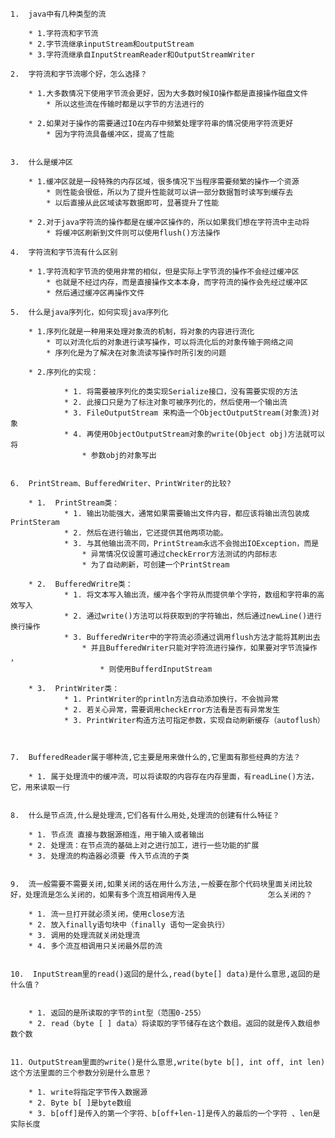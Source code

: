 	1.  java中有几种类型的流

		* 1.字符流和字节流
		* 2.字节流继承inputStream和outputStream
		* 3.字符流继承自InputStreamReader和OutputStreamWriter
		
	2.  字符流和字节流哪个好，怎么选择？
		
		* 1.大多数情况下使用字节流会更好，因为大多数时候IO操作都是直接操作磁盘文件
			* 所以这些流在传输时都是以字节的方法进行的
			
		* 2.如果对于操作的需要通过IO在内存中频繁处理字符串的情况使用字符流更好
			* 因为字符流具备缓冲区，提高了性能


	3.  什么是缓冲区
		
		* 1.缓冲区就是一段特殊的内存区域，很多情况下当程序需要频繁的操作一个资源
			* 则性能会很低，所以为了提升性能就可以讲一部分数据暂时读写到缓存去
			* 以后直接从此区域读写数据即可，显著提升了性能
			
		* 2.对于java字符流的操作都是在缓冲区操作的，所以如果我们想在字符流中主动将
			* 将缓冲区刷新到文件则可以使用flush()方法操作
	
	4.  字符流和字节流有什么区别

		* 1.字符流和字节流的使用非常的相似，但是实际上字节流的操作不会经过缓冲区
			* 也就是不经过内存，而是直接操作文本本身，而字符流的操作会先经过缓冲区
			* 然后通过缓冲区再操作文件

	5.  什么是java序列化，如何实现java序列化

		* 1.序列化就是一种用来处理对象流的机制，将对象的内容进行流化
			* 可以对流化后的对象进行读写操作，可以将流化后的对象传输于网络之间 	
			* 序列化是为了解决在对象流读写操作时所引发的问题
			
		* 2.序列化的实现：
			
				* 1. 将需要被序列化的类实现Serialize接口，没有需要实现的方法
				* 2. 此接口只是为了标注对象可被序列化的，然后使用一个输出流
				* 3. FileOutputStream 来构造一个ObjectOutputStream(对象流)对象
				* 4. 再使用ObjectOutputStream对象的write(Object obj)方法就可以将
					* 参数obj的对象写出
					

	6.  PrintStream、BufferedWriter、PrintWriter的比较?
	
		* 1.  PrintStream类：
				* 1. 输出功能强大，通常如果需要输出文件内容，都应该将输出流包装成PrintSteram
				* 2. 然后在进行输出，它还提供其他两项功能。
				* 3. 与其他输出流不同，PrintStream永远不会抛出IOException，而是
					* 异常情况仅设置可通过checkError方法测试的内部标志
					* 为了自动刷新，可创建一个PrintStream
					
		* 2.  BufferedWritre类：
				* 1. 将文本写入输出流，缓冲各个字符从而提供单个字符，数组和字符串的高效写入
				* 2. 通过write()方法可以将获取到的字符输出，然后通过newLine()进行换行操作
				* 3. BufferedWriter中的字符流必须通过调用flush方法才能将其刷出去
					* 并且BufferedWriter只能对字符流进行操作，如果要对字节流操作 ，
						* 则使用BufferdInputStream

		* 3.  PrintWriter类：
				* 1. PrintWriter的println方法自动添加换行，不会抛异常
				* 2. 若关心异常，需要调用checkError方法看是否有异常发生
				* 3. PrintWriter构造方法可指定参数，实现自动刷新缓存（autoflush）
			


	7.  BufferedReader属于哪种流,它主要是用来做什么的,它里面有那些经典的方法？
		
		* 1. 属于处理流中的缓冲流，可以将读取的内容存在内存里面，有readLine()方法，它，用来读取一行
		

	8.  什么是节点流,什么是处理流,它们各有什么用处,处理流的创建有什么特征？
		
		* 1. 节点流 直接与数据源相连，用于输入或者输出
		* 2. 处理流：在节点流的基础上对之进行加工，进行一些功能的扩展
		* 3. 处理流的构造器必须要 传入节点流的子类


	9.  流一般需要不需要关闭,如果关闭的话在用什么方法,一般要在那个代码块里面关闭比较好，处理流是怎么关闭的，如果有多个流互相调用传入是              	怎么关闭的？
 	
		* 1. 流一旦打开就必须关闭，使用close方法
		* 2. 放入finally语句块中（finally 语句一定会执行）
		* 3. 调用的处理流就关闭处理流
		* 4. 多个流互相调用只关闭最外层的流
		

	10.  InputStream里的read()返回的是什么,read(byte[] data)是什么意思,返回的是什么值？


		* 1. 返回的是所读取的字节的int型（范围0-255）
		* 2. read（byte [ ] data）将读取的字节储存在这个数组。返回的就是传入数组参数个数
		

	11. OutputStream里面的write()是什么意思,write(byte b[], int off, int len)这个方法里面的三个参数分别是什么意思？
	
		* 1. write将指定字节传入数据源
		* 2. Byte b[ ]是byte数组
		* 3. b[off]是传入的第一个字符、b[off+len-1]是传入的最后的一个字符 、len是实际长度